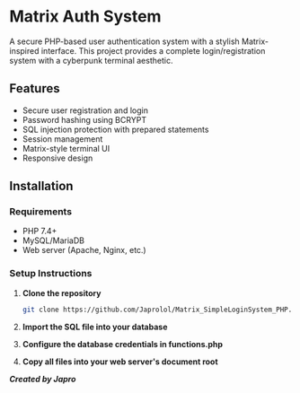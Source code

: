 # Matrix Auth System

A secure PHP-based user authentication system with a stylish Matrix-inspired interface. This project provides a complete login/registration system with a cyberpunk terminal aesthetic.


## Features

- Secure user registration and login
- Password hashing using BCRYPT
- SQL injection protection with prepared statements
- Session management
- Matrix-style terminal UI 
- Responsive design

## Installation

### Requirements
- PHP 7.4+
- MySQL/MariaDB
- Web server (Apache, Nginx, etc.)

### Setup Instructions

1. **Clone the repository**
   ```bash
   git clone https://github.com/Japrolol/Matrix_SimpleLoginSystem_PHP.git
   ```

2. **Import the SQL file into your database**
3. **Configure the database credentials in functions.php**
4. **Copy all files into your web server's document root**


___Created by Japro___
